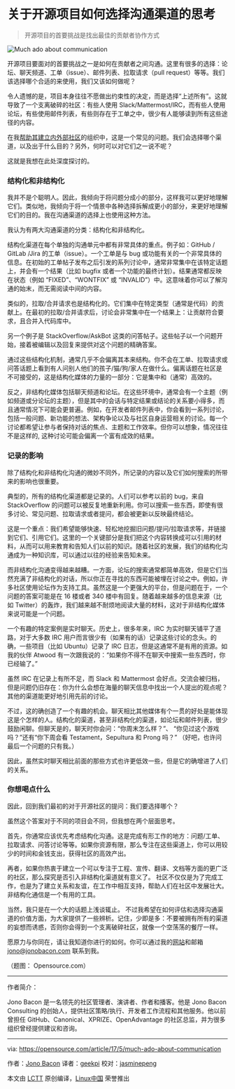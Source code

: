 关于开源项目如何选择沟通渠道的思考
============================================================

> 开源项目的首要挑战是找出最佳的贡献者协作方式

![Much ado about communication](https://opensource.com/sites/default/files/styles/image-full-size/public/images/business/rh_003601_05_mech_osyearbook2016_business_cc.png?itok=xZestz1h "Much ado about communication")

开源项目要面对的首要挑战之一是如何在贡献者之间沟通。这里有很多的选择：论坛、聊天频道、工单（issue）、邮件列表、拉取请求（pull request）等等。我们该选择哪个合适的来使用，我们又该如何做呢？

令人遗憾的是，项目本身往往不愿做出约束性的决定，而是选择“上述所有”。这就导致了一个支离破碎的社区：有些人使用 Slack/Mattermost/IRC，而有些人使用论坛，有些使用邮件列表，有些则存在于工单之中，很少有人能够读到所有这些途径的内容。

在我[帮助其建立内外部社区][2]的组织中，这是一个常见的问题。我们会选择哪个渠道，以及出于什么目的？另外，何时可以对它们之一说不呢？

这就是我想在此处深度探讨的。

### 结构化和非结构化

我并不是个聪明人。因此，我倾向于将问题分成小的部分，这样我可以更好地理解它们。类似地，我倾向于将一个情景中各种选择拆解成更小的部分，来更好地理解它们的目的。我在沟通渠道的选择上也使用这种方法。

我认为有两大沟通渠道的分类：结构化和非结构化。

结构化渠道在每个单独的沟通单元中都有非常具体的重点。例子如：GitHub / GitLab /Jira 的工单（issue）。一个工单是与 bug 或功能有关的一个非常具体的信息。在初始的工单帖子发布之后引发的系列讨论中，通常非常集中在该特定话题上，并会有一个结果（比如 bugfix 或者一个功能的最终计划）。结果通常都反映在状态（例如 “FIXED”、“WONTFIX” 或 “INVALID”）中。这意味着你可以了解沟通的始末，而无需阅读中间的内容。

类似的，拉取/合并请求也是结构化的。它们集中在特定类型（通常是代码）的贡献上。在最初的拉取/合并请求后，讨论会非常集中在一个结果上：让贡献符合要求，且合并入代码库中。

另一个例子是 StackOverflow/AskBot 这类的问答帖子。这些帖子以一个问题开始，接着被编辑以及回复来提供对这个问题的精确答案。

通过这些结构化机制，通常几乎不会偏离其本来结构。你不会在工单、拉取请求或问答话题上看到有人问别人他们的孩子/猫/狗/家人在做什么。偏离话题在社区是不可接受的，这是结构化媒体的力量的一部分：它是集中和（通常）高效的。

反之，非结构化媒体包括聊天频道和论坛。在这些环境中，通常会有一个主题（例如频道或分论坛的主题），但是其中的会话与特定结果或结论的关系要小得多，而且通常情况下可能会更普遍。例如，在开发者邮件列表中，你会看到一系列讨论，包括一般问题、新功能的想法、架构争论以及与社区自身运营相关的讨论。每一个讨论都希望让参与者保持对话的焦点、主题和工作效率。但你可以想象，情况往往不是这样的, 这种讨论可能会偏离一个富有成效的结果。

### 记录的影响

除了结构化和非结构化沟通的微妙不同外，所记录的内容以及它们如何搜索的所带来的影响也很重要。

典型的，所有的结构化渠道都是记录的。人们可以参考以前的 bug，来自 StackOverflow 的问题可以被反复地重新利用。你可以搜索一些东西，即使有很多讨论、常见问题、拉取请求或者提问，都会被更新以反映最终结论。

这是一个重点：我们希望能够快速、轻松地挖掘旧问题/提问/拉取请求等，并链接到它们、引用它们。这里的一个关键部分是我们把这个内容转换成可以引用的材料，从而可以用来教育和告知人们以前的知识。随着社区的发展，我们的结构化沟通成为一种知识库，可以通过以往的经验来告知未来。

而非结构化沟通变得越来越糟。一方面，论坛的搜索通常都简单高效，但是它们当然充满了非结构化的对话，所以你正在寻找的东西可能被埋在讨论之中。例如，许多社区使用论坛作为支持工具。虽然这是一个更强大的平台，但是问题在于，一个问题的答案可能是在 16 楼或者 340 楼中有回复。随着越来越多的信息来源（比如 Twitter）的轰炸，我们越来越不耐烦地阅读大量的材料，这对于非结构化媒体来说可能是一个问题。

一个有趣的特定案例是实时聊天。历史上，很多年来，IRC 为实时聊天铺平了道路，对于大多数 IRC 用户而言很少有（如果有的话）记录这些讨论的念头。的确，一些项目（比如 Ubuntu）记录了 IRC 日志，但是这通常不是有用的资源。如我的伙伴 Atwood 有一次跟我说的：“如果你不得不在聊天中搜索一些东西时，你已经输了。”

虽然 IRC 在记录上有所不足，而 Slack 和 Mattermost 会好点。交流会被归档，但是问题仍旧存在：你为什么会想在海量的聊天信息中找出一个人提出的观点呢？其他的渠道能更好地引用先前的讨论。

不过，这的确创造了一个有趣的机会。聊天相比其他媒体有个一贯的好处是能体现这是个怎样的人。结构化的渠道，甚至非结构化的渠道，如论坛和邮件列表，很少鼓励闲聊。但聊天是的，聊天时你会问：“你周末怎么样？”、 “你见过这个游戏吗？”还有“你下周会看 Testament，Sepultura 和 Prong 吗？” （好吧，也许问最后一个问题的只有我。）

因此，虽然实时聊天相比前面的那些方式也许更低效一些，但是它的确增进了人们的关系。

### 你想喝点什么

因此，回到我们最初的对于开源社区的提问：我们要选择哪个？

虽然这个答案对于不同的项目会不同，但我想在两个层面思考。

首先，你通常应该优先考虑结构化沟通。这是完成有形工作的地方：问题/工单、拉取请求、问答讨论等等。如果你资源有限，那么专注在这些渠道上，你可以用较少的时间和金钱支出，获得社区的高效产出。

再者，如果你热衷于建立一个可以专注于工程、宣传、翻译、文档等方面的更广泛的社区，那么探究是否引入非结构化渠道就有意义了。 社区不仅仅是为了完成工作，也是为了建立关系和友谊，在工作中相互支持，帮助人们在社区中发展壮大。非结构化通信是一个有用的工具。

当然，我只是在一个大的话题上浅谈辄止。 不过我希望在如何评估和选择沟通渠道的价值方面，为大家提供了一些辨析。记住，少即是多：不要被拥有所有的渠道的妄想而诱惑，否则你会得到一个支离破碎社区，就像一个空荡荡的餐厅一样。

愿原力与你同在，请让我知道你进行的如何。你可以通过我的[网站][3]和邮箱 [jono@jonobacon.com][4] 联系到我。

（题图： Opensource.com）

--------------------------------------------------------------------------------

作者简介：

Jono Bacon 是一名领先的社区管理者、演讲者、作者和播客。他是 Jono Bacon Consulting 的创始人，提供社区策略/执行、开发者工作流程和其他服务。他以前曾担任 GitHub、Canonical、XPRIZE、OpenAdvantage 的社区总监，并为很多组织曾经提供建议和咨询。

--------------------

via: https://opensource.com/article/17/5/much-ado-about-communication

作者：[Jono Bacon][a]
译者：[geekpi](https://github.com/geekpi)
校对：[jasminepeng](https://github.com/jasminepeng)

本文由 [LCTT](https://github.com/LCTT/TranslateProject) 原创编译，[Linux中国](https://linux.cn/) 荣誉推出

[a]:https://opensource.com/users/jonobacon
[1]:https://opensource.com/article/17/5/much-ado-about-communication?rate=fBsUIx1TCGIXAFnRdYGTUqSG1pMmMCpdhYlyrFtRLS8
[2]:http://www.jonobaconconsulting.com/
[3]:http://www.jonobacon.com/
[4]:mailto:jono@jonobacon.com
[5]:https://opensource.com/user/26312/feed
[6]:https://opensource.com/users/jonobacon
